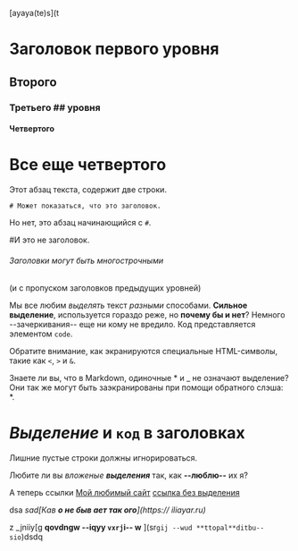 [ayaya(te)s](t

# Заголовок первого уровня

## Второго

### Третьего ## уровня

#### Четвертого
# Все еще четвертого

Этот абзац текста,
содержит две строки.

    # Может показаться, что это заголовок.
Но нет, это абзац начинающийся с `#`.

#И это не заголовок.

###### Заголовки могут быть многострочными
(и с пропуском заголовков предыдущих уровней)

Мы все любим *выделять* текст _разными_ способами.
**Сильное выделение**, используется гораздо реже,
но __почему бы и нет__?
Немного --зачеркивания-- еще ни кому не вредило.
Код представляется элементом `code`.

Обратите внимание, как экранируются специальные
HTML-символы, такие как `<`, `>` и `&`.

Знаете ли вы, что в Markdown, одиночные * и _
не означают выделение?
Они так же могут быть заэкранированы
при помощи обратного слэша: \*.



# *Выделение* и `код` в заголовках


Лишние пустые строки должны игнорироваться.

Любите ли вы *вложеные __выделения__* так,
как __--люблю--__ их я?


А теперь ссылки [Мой любимый сайт](https://iliayar.ru)
[ссылка без выделения](https://hello__kgeorgiy.info)

dsa _sad[Кав
**о не быв
ает так
ого**](https://
iliayar.ru)_

z _jniiy[g
**qovdngw
--iqyy `vxrj`i--
w** ](sr`gij --wud
**ttopal**ditbu--
sio`)dsdq